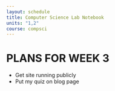 ```yaml
---
layout: schedule
title: Computer Science Lab Notebook
units: "1,2"
course: compsci
---
```


# PLANS FOR WEEK 3
- Get site running publicly
- Put my quiz on blog page